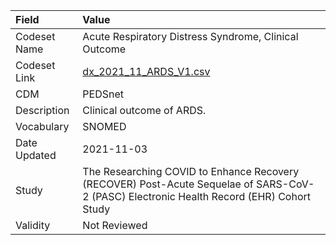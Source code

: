 |Field        |Value                                                                                                                                    |
|:------------|:----------------------------------------------------------------------------------------------------------------------------------------|
|Codeset Name |Acute Respiratory Distress Syndrome, Clinical Outcome                                                                                    |
|Codeset Link |[dx_2021_11_ARDS_V1.csv](https://github.com/PEDSnet/Variable-Dictionary/blob/main/conditions/dx_2021_11_ARDS_V1.csv.csv)                 |
|CDM          |PEDSnet                                                                                                                                  |
|Description  |Clinical outcome of ARDS.                                                                                                                |
|Vocabulary   |SNOMED                                                                                                                                   |
|Date Updated |2021-11-03                                                                                                                               |
|Study        |The Researching COVID to Enhance Recovery (RECOVER) Post-Acute Sequelae of SARS-CoV-2 (PASC) Electronic Health Record (EHR) Cohort Study |
|Validity     |Not Reviewed                                                                                                                             |

